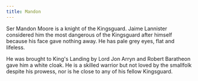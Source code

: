 ```yaml
---
title: Mandon
---
```


Ser Mandon Moore is a knight of the Kingsguard. Jaime Lannister considered him the most dangerous of the Kingsguard after himself because his face gave nothing away. He has pale grey eyes, flat and lifeless.

He was brought to King's Landing by Lord Jon Arryn and Robert Baratheon gave him a white cloak. He is a skilled warrior but not loved by the smallfolk despite his prowess, nor is he close to any of his fellow Kingsguard. 



